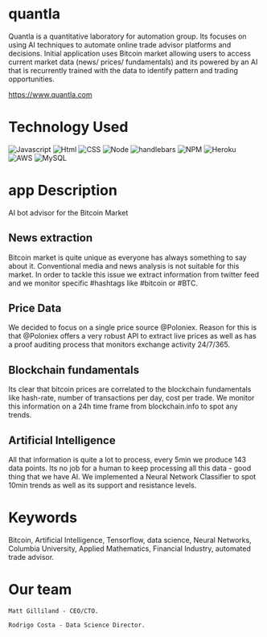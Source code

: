 # quantla
Quantla is a quantitative laboratory for automation group. Its focuses on using AI techniques to automate online trade advisor platforms and decisions. Initial application uses Bitcoin market allowing users to access current market data (news/ prices/ fundamentals) and its powered by an AI that is recurrently trained with the data to identify pattern and trading opportunities.

https://www.quantla.com


# Technology Used
![Javascript](https://img.shields.io/badge/Javascript-code-blue.svg)
![Html](https://img.shields.io/badge/HTML-language-blue.svg)
![CSS](https://img.shields.io/badge/CSS-language-blue.svg)
![Node](https://img.shields.io/badge/Node.js-server-red.svg)
![handlebars](https://img.shields.io/badge/Handlebars-templating-red.svg)
![NPM](https://img.shields.io/badge/npm-package%20manager-red.svg)
![Heroku](https://img.shields.io/badge/Heroku-host-green.svg)
![AWS](https://img.shields.io/badge/AWS-host-green.svg)
![MySQL](https://img.shields.io/badge/mySQL-database-yellow.svg)


# app Description
AI bot advisor for the Bitcoin Market

## News extraction
Bitcoin market is quite unique as everyone has always something to say about it. Conventional media and news analysis is not suitable for this market. In order to tackle this issue we extract information from twitter feed and we monitor specific #hashtags like #bitcoin or #BTC.

## Price Data
We decided to focus on a single price source @Poloniex. Reason for this is that @Poloniex offers a very robust API to extract live prices as well as has a proof auditing process that monitors exchange activity 24/7/365.

## Blockchain fundamentals
Its clear that bitcoin prices are correlated to the blockchain fundamentals like hash-rate, number of transactions per day, cost per trade. We monitor this information on a 24h time frame from blockchain.info to spot any trends.

## Artificial Intelligence
All that information is quite a lot to process, every 5min we produce 143 data points. Its no job for a human to keep processing all this data - good thing that we have AI. We implemented a Neural Network Classifier to spot 10min trends as well as its support and resistance levels.


# Keywords
Bitcoin, Artificial Intelligence, Tensorflow, data science, Neural Networks, Columbia University, Applied Mathematics, Financial Industry, automated trade advisor.

# Our team

    Matt Gilliland - CEO/CTO.

    Rodrigo Costa - Data Science Director.
